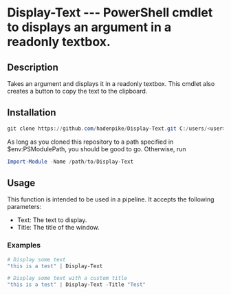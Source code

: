 # Display-Text --- PowerShell cmdlet to displays an argument in a readonly textbox.

## Description

Takes an argument and displays it in a readonly textbox. This cmdlet also creates a button to copy the text to the clipboard.

## Installation

```powershell
git clone https://github.com/hadenpike/Display-Text.git C:/users/<user>/Documents/PowerShell/Modules/Display-Text
```

As long as you cloned this repository to a path specified in $env:PSModulePath, you should be good to go. Otherwise, run
```powershell
Import-Module -Name /path/to/Display-Text
```

## Usage

This function is intended to be used in a pipeline. It accepts the following parameters:
* Text: The text to display.
* Title: The title of the window.

### Examples

```powershell
# Display some text
"this is a test" | Display-Text

# Display some text with a custom title
"this is a test" | Display-Text -Title "Test"
```
